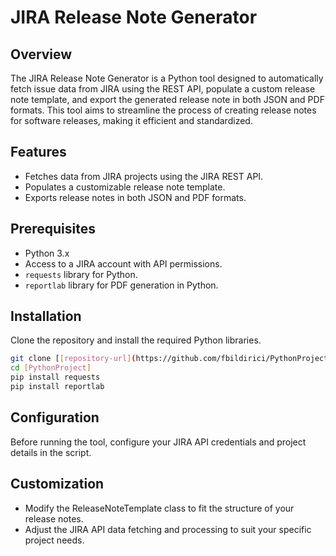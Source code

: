 # JIRA Release Note Generator

## Overview
The JIRA Release Note Generator is a Python tool designed to automatically fetch issue data from JIRA using the REST API, populate a custom release note template, and export the generated release note in both JSON and PDF formats. This tool aims to streamline the process of creating release notes for software releases, making it efficient and standardized.

## Features
- Fetches data from JIRA projects using the JIRA REST API.
- Populates a customizable release note template.
- Exports release notes in both JSON and PDF formats.

## Prerequisites
- Python 3.x
- Access to a JIRA account with API permissions.
- `requests` library for Python.
- `reportlab` library for PDF generation in Python.

## Installation
Clone the repository and install the required Python libraries.

```bash
git clone [[repository-url](https://github.com/fbildirici/PythonProject.git)]
cd [PythonProject]
pip install requests
pip install reportlab

```


## Configuration
Before running the tool, configure your JIRA API credentials and project details in the script.

## Customization
- Modify the ReleaseNoteTemplate class to fit the structure of your release notes.
- Adjust the JIRA API data fetching and processing to suit your specific project needs.

